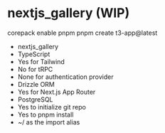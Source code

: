 # nextjs_gallery (WIP)

corepack enable pnpm
pnpm create t3-app@latest

- nextjs_gallery
- TypeScript
- Yes for Tailwind
- No for tRPC
- None for authentication provider
- Drizzle ORM
- Yes for Next.js App Router
- PostgreSQL
- Yes to initialize git repo
- Yes to pnpm install
- ~/ as the import alias
